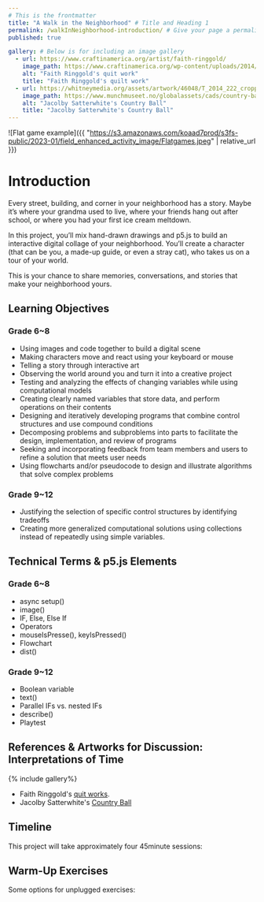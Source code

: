 ```yaml
---
# This is the frontmatter
title: "A Walk in the Neighborhood" # Title and Heading 1
permalink: /walkInNeighborhood-introduction/ # Give your page a permalink
published: true

gallery: # Below is for including an image gallery
  - url: https://www.craftinamerica.org/artist/faith-ringgold/
    image_path: https://www.craftinamerica.org/wp-content/uploads/2014/07/Dancing-on-the-GWB-copy.jpg
    alt: "Faith Ringgold's quit work"
    title: "Faith Ringgold's quilt work"
  - url: https://whitneymedia.org/assets/artwork/46048/T_2014_222_cropped.jpeg
    image_path: https://www.munchmuseet.no/globalassets/cads/country-ball-1989---2012-video-still-8.jpeg?mode=max&quality=95&w=1400
    alt: "Jacolby Satterwhite's Country Ball"
    title: "Jacolby Satterwhite's Country Ball"
---
```

![Flat game example]({{ "https://s3.amazonaws.com/koaad7prod/s3fs-public/2023-01/field_enhanced_activity_image/Flatgames.jpeg" | relative_url }})

# Introduction

Every street, building, and corner in your neighborhood has a story. Maybe it’s where your grandma used to live, where your friends hang out after school, or where you had your first ice cream meltdown.

In this project, you’ll mix hand-drawn drawings and p5.js to build an interactive digital collage of your neighborhood. You’ll create a character (that can be you, a made-up guide, or even a stray cat), who takes us on a tour of your world.

This is your chance to share memories, conversations, and stories that make your neighborhood yours.

## Learning Objectives
### Grade 6~8
- Using images and code together to build a digital scene
- Making characters move and react using your keyboard or mouse
- Telling a story through interactive art
- Observing the world around you and turn it into a creative project
- Testing and analyzing the effects of changing variables while using computational models
- Creating clearly named variables that store data, and perform operations on their contents
- Designing and iteratively developing programs that combine control structures and use compound conditions
- Decomposing problems and subproblems into parts to facilitate the design, implementation, and review of programs
- Seeking and incorporating feedback from team members and users to refine a
solution that meets user needs
- Using flowcharts and/or pseudocode to design and illustrate algorithms that solve complex problems

### Grade 9~12
- Justifying the selection of specific control structures by identifying tradeoffs
- Creating more generalized computational solutions using collections instead of repeatedly using simple variables.

## Technical Terms & p5.js Elements
### Grade 6~8
- async setup()
- image()
- IF, Else, Else If
- Operators
- mouseIsPresse(), keyIsPressed()
- Flowchart
- dist()

### Grade 9~12
- Boolean variable
- text()
- Parallel IFs vs. nested IFs
- describe()
- Playtest
  
## References & Artworks for Discussion: Interpretations of Time
{% include gallery%}
* Faith Ringgold's [quit works](https://www.craftinamerica.org/artist/faith-ringgold/). 
* Jacolby Satterwhite's [Country Ball](https://www.munchmuseet.no/globalassets/cads/country-ball-1989---2012-video-still-8.jpeg?mode=max&quality=95&w=1400)

## Timeline
This project will take approximately four 45minute sessions:

## Warm-Up Exercises
Some options for unplugged exercises: